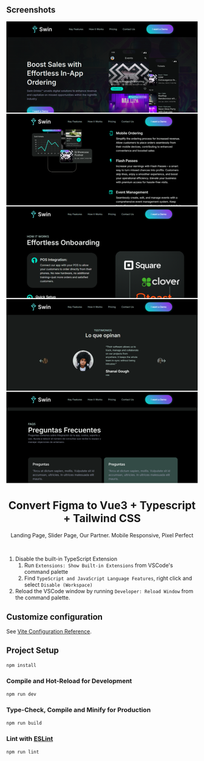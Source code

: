 ## Screenshots
![Home page](./Screenshot_1.png?raw=true "Home page")
![Custom page](./Screenshot_2.png?raw=true "Slider page")
![Cu page](./Screenshot_3.png?raw=true "Custom page")
![Cu page](./Screenshot_4.png?raw=true "Pricing page")
![Cu page](./Screenshot_5.png?raw=true "Footer page")
<div align="center">
  <h1 align="center"!>Convert Figma to Vue3 + Typescript + Tailwind CSS</h1>
  <p align="center">
    Landing Page, Slider Page, Our Partner.
    Mobile Responsive, Pixel Perfect
  </p>
  <br>
</div>

1. Disable the built-in TypeScript Extension
    1) Run `Extensions: Show Built-in Extensions` from VSCode's command palette
    2) Find `TypeScript and JavaScript Language Features`, right click and select `Disable (Workspace)`
2. Reload the VSCode window by running `Developer: Reload Window` from the command palette.

## Customize configuration

See [Vite Configuration Reference](https://vitejs.dev/config/).

## Project Setup

```sh
npm install
```

### Compile and Hot-Reload for Development

```sh
npm run dev
```

### Type-Check, Compile and Minify for Production

```sh
npm run build
```

### Lint with [ESLint](https://eslint.org/)

```sh
npm run lint
```
